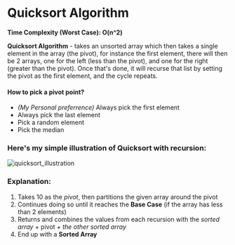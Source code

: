 # Quicksort Algorithm
**Time Complexity (Worst Case): O(n^2)**

**Quicksort Algorithm** - takes an unsorted array which then takes a single element in the array (the pivot), for instance the first element, there will then be 2 arrays, one for the left (less than the pivot), and one for the right (greater than the pivot). Once that's done, it will recurse that list by setting the pivot as the first element, and the cycle repeats.

#### How to pick a pivot point?
  - *(My Personal preferrence)* Always pick the first element 
  - Always pick the last element
  - Pick a random element
  - Pick the median

### Here's my simple illustration of Quicksort with recursion:
![quicksort_illustration](https://user-images.githubusercontent.com/111989096/190842191-6cfaa570-7dcc-44b1-b4d5-887da35c9179.png)
### Explanation:
  1. Takes 10 as the *pivot*, then partitions the given array around the pivot
  2. Continues doing so until it reaches the **Base Case** (if the array has less than 2 elements)
  3. Returns and combines the values from each recursion with the *sorted array* + pivot + *the other sorted array*
  4. End up with a **Sorted Array**
